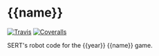 # {{name}}

[![Travis][travis-img]][travis-url]
[![Coveralls][coveralls-img]][coveralls-url]

SERT's robot code for the {{year}} {{name}} game.

[travis-img]: https://img.shields.io/travis/SouthEugeneRoboticsTeam/{{name_full}}.svg?style=flat-square
[travis-url]: https://travis-ci.org/SouthEugeneRoboticsTeam/{{name_full}}
[coveralls-img]: https://img.shields.io/coveralls/SouthEugeneRoboticsTeam/{{name_full}}.svg?style=flat-square
[coveralls-url]: https://coveralls.io/github/SouthEugeneRoboticsTeam/{{name_full}}
